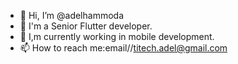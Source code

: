 - 👋 Hi, I’m @adelhammoda
- 👀 I'm a Senior Flutter developer.
- 🌱 I,m currently working in mobile development.
- 📫 How to reach me:email//titech.adel@gmail.com 

<!---
adelhammoda/adelhammoda is a ✨ special ✨ repository because its `README.md` (this file) appears on your GitHub profile.
You can click the Preview link to take a look at your changes.
--->
